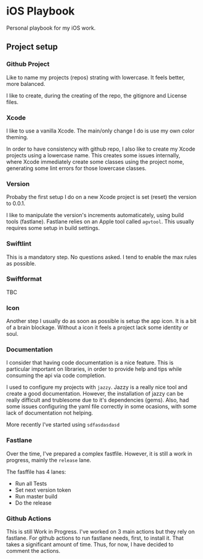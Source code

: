 # iOS Playbook

Personal playbook for my iOS work.

## Project setup

### Github Project

Like to name my projects (repos) strating with lowercase. It feels better, more balanced.

I like to create, during the creating of the repo, the gitignore and License files.

### Xcode

I like to use a vanilla Xcode. The main/only change I do is use my own color theming.

In order to have consistency with github repo, I also like to create my Xcode projects using a lowercase name. This creates some issues internally, where Xcode immediately create some classes using the project nome, generating some lint errors for those lowercase classes.

### Version

Probaby the first setup I do on a new Xcode project is set (reset) the version to 0.0.1.

I like to manipulate the version's increments automaticately, using build tools (fastlane). Fastlane relies on an Apple tool called `agvtool`. This usually requires some setup in build settings.

### Swiftlint

This is a mandatory step. No questions asked. I tend to enable the max rules as possible.

### Swiftformat

TBC

### Icon

Another step I usually do as soon as possible is setup the app icon. It is a bit of a brain blockage. Without a icon it feels a project lack some identity or soul.

### Documentation

I consider that having code documentation is a nice feature. This is particular important on libraries, in order to provide help and tips while consuming the api via code completion.

I used to configure my projects with `jazzy`. Jazzy is a really nice tool and create a good documentation. However, the installation of jazzy can be really difficult and trublesome due to it's dependencies (gems). Also, had some issues configuring the yaml file correctly in some ocasions, with some lack of documentation not helping.

More recently I've started using `sdfasdasdasd`

### Fastlane

Over the time, I've prepared a complex fastfile. However, it is still a work in progress, mainly the `release` lane.

The fasffile has 4 lanes:

- Run all Tests
- Set next version token
- Run master build
- Do the release

### Github Actions

This is still Work in Progress. I've worked on 3 main actions but they rely on fastlane. For github actions to run fastlane needs, first, to install it. That takes a significant amount of time. Thus, for now, I have decided to comment the actions.
